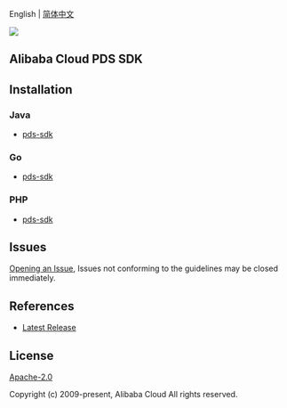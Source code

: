English | [简体中文](README-CN.md)

![](https://aliyunsdk-pages.alicdn.com/icons/AlibabaCloud.svg)

## Alibaba Cloud PDS SDK

## Installation

### Java

- [pds-sdk](./pds/java/README.md)

### Go

- [pds-sdk](./pds/go/README.md)

### PHP

- [pds-sdk](/pds/php/README.md)

## Issues

[Opening an Issue](https://github.com/aliyun/alibabacloud-pds-sdk/issues/new), Issues not conforming to the guidelines may be closed immediately.

## References

- [Latest Release](https://github.com/aliyun/alibabacloud-pds-sdk)

## License

[Apache-2.0](http://www.apache.org/licenses/LICENSE-2.0)

Copyright (c) 2009-present, Alibaba Cloud All rights reserved.
